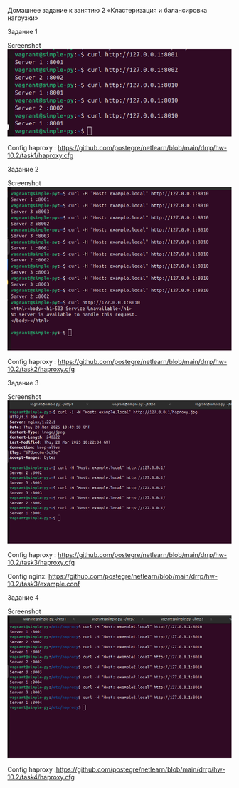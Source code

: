 Домашнее задание к занятию 2 «Кластеризация и балансировка нагрузки»

Задание 1

Screenshot ![Задание 1](https://github.com/postegre/netlearn/blob/main/drrp/hw-10.2/task1/Task-1.png)


Config haproxy : https://github.com/postegre/netlearn/blob/main/drrp/hw-10.2/task1/haproxy.cfg

Задание 2

Screenshot ![Задание 2](https://github.com/postegre/netlearn/blob/main/drrp/hw-10.2/task2/Task-2.png)


Config haproxy : https://github.com/postegre/netlearn/blob/main/drrp/hw-10.2/task2/haproxy.cfg


Задание 3


Screenshot ![Задание 3](https://github.com/postegre/netlearn/blob/main/drrp/hw-10.2/task3/Task-3.png)


Config haproxy : https://github.com/postegre/netlearn/blob/main/drrp/hw-10.2/task3/haproxy.cfg


Config nginx: https://github.com/postegre/netlearn/blob/main/drrp/hw-10.2/task3/example.conf


Задание 4


Screenshot ![Задание 4](https://github.com/postegre/netlearn/blob/main/drrp/hw-10.2/task4/Task-4.png)

Config haproxy :https://github.com/postegre/netlearn/blob/main/drrp/hw-10.2/task4/haproxy.cfg

